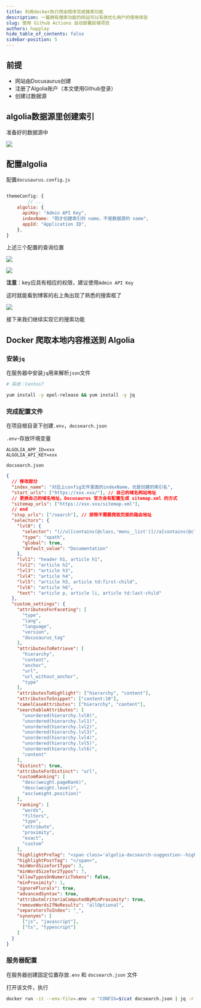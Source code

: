 ```yaml
---
title: 利用docker执行爬虫程序完成搜索功能
description: 一篇拥有搜索功能的网站可以有效优化用户的使用体验
slug: 使用 Github Actions 自动部署前端项目
authors: happlay
hide_table_of_contents: false
sidebar-position: 5
---
```


## 前提

- 网站由Docusaurus创建
- 注册了Algolia账户（本文使用Github登录）
- 创建过数据源

## algolia数据源里创建索引

准备好的数据源中

![](https://happlay-docs.oss-cn-beijing.aliyuncs.com/docs/Snipaste_2024-07-28_13-49-39.png)

## 配置algolia

配置`docusaurus.config.js`
```js

themeConfig: {
        // ...
    algolia: {
      apiKey: "Admin API Key",
      indexName: "刚才创建索引的 name，不是数据源的 name",
      appId: "Application ID",
    },
}

```

上述三个配置的查询位置

![](https://happlay-docs.oss-cn-beijing.aliyuncs.com/docs/Snipaste_2024-07-28_13-30-18.png)

![](https://happlay-docs.oss-cn-beijing.aliyuncs.com/docs/Snipaste_2024-07-28_13-32-08.png)

**注意**：key应具有相应的权限，建议使用`Admin API Key`

这时就能看到博客的右上角出现了熟悉的搜索框了

![](https://happlay-docs.oss-cn-beijing.aliyuncs.com/docs/Snipaste_2024-07-28_13-52-39.png)

接下来我们继续实现它的搜索功能

## Docker 爬取本地内容推送到 Algolia

### 安装`jq`

在服务器中安装`jq`用来解析`json`文件

```bash
# 系统：Centos7

yum install -y epel-release && yum install -y jq

```
### 完成配置文件

在项目根目录下创建`.env`，`docsearch.json`

`.env`-存放环境变量

```
ALGOLIA_APP_ID=xxx
ALGOLIA_API_KEY=xxx
```

`docsearch.json`

```json
{
  // 修改部分
  "index_name": "对应上config文件里面的indexName，也是创建的索引名",
  "start_urls": ["https://xxx.xxx/"], // 自己的域名网站地址
  // 更换自己的域名地址，Docusaurus 官方会有配置生成 sitemap.xml 的方式
  "sitemap_urls": ["https://xxx.xxx/sitemap.xml"],
  // end
  "stop_urls": ["/search"], // 排除不需要爬取页面的路由地址
  "selectors": {
    "lvl0": {
      "selector": "(//ul[contains(@class,'menu__list')]//a[contains(@class, 'menu__link menu__link--sublist menu__link--active')]/text() | //nav[contains(@class, 'navbar')]//a[contains(@class, 'navbar__link--active')]/text())[last()]",
      "type": "xpath",
      "global": true,
      "default_value": "Documentation"
    },
    "lvl1": "header h1, article h1",
    "lvl2": "article h2",
    "lvl3": "article h3",
    "lvl4": "article h4",
    "lvl5": "article h5, article td:first-child",
    "lvl6": "article h6",
    "text": "article p, article li, article td:last-child"
  },
  "custom_settings": {
    "attributesForFaceting": [
      "type",
      "lang",
      "language",
      "version",
      "docusaurus_tag"
    ],
    "attributesToRetrieve": [
      "hierarchy",
      "content",
      "anchor",
      "url",
      "url_without_anchor",
      "type"
    ],
    "attributesToHighlight": ["hierarchy", "content"],
    "attributesToSnippet": ["content:10"],
    "camelCaseAttributes": ["hierarchy", "content"],
    "searchableAttributes": [
      "unordered(hierarchy.lvl0)",
      "unordered(hierarchy.lvl1)",
      "unordered(hierarchy.lvl2)",
      "unordered(hierarchy.lvl3)",
      "unordered(hierarchy.lvl4)",
      "unordered(hierarchy.lvl5)",
      "unordered(hierarchy.lvl6)",
      "content"
    ],
    "distinct": true,
    "attributeForDistinct": "url",
    "customRanking": [
      "desc(weight.pageRank)",
      "desc(weight.level)",
      "asc(weight.position)"
    ],
    "ranking": [
      "words",
      "filters",
      "typo",
      "attribute",
      "proximity",
      "exact",
      "custom"
    ],
    "highlightPreTag": "<span class='algolia-docsearch-suggestion--highlight'>",
    "highlightPostTag": "</span>",
    "minWordSizefor1Typo": 3,
    "minWordSizefor2Typos": 7,
    "allowTyposOnNumericTokens": false,
    "minProximity": 1,
    "ignorePlurals": true,
    "advancedSyntax": true,
    "attributeCriteriaComputedByMinProximity": true,
    "removeWordsIfNoResults": "allOptional",
    "separatorsToIndex": "_",
    "synonyms": [
      ["js", "javascript"],
      ["ts", "typescript"]
    ]
  }
}
```

### 服务器配置

在服务器创建固定位置存放`.env` 和 `docsearch.json` 文件

打开该文件，执行
```bash
docker run -it --env-file=.env -e "CONFIG=$(cat docsearch.json | jq -r tostring)" algolia/docsearch-scraper
```
